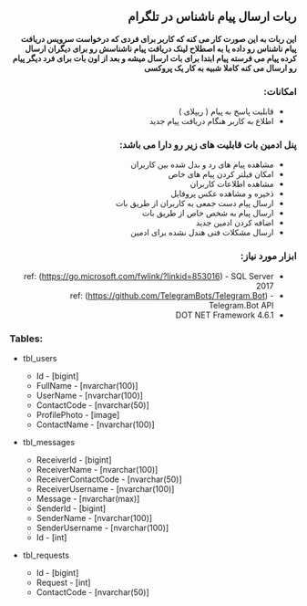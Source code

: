 
<DIV dir="RTL">

## ربات ارسال پیام ناشناس در تلگرام 

**این ربات به این صورت کار می کنه که کاربر برای فردی که درخواست سرویس دریافت پیام ناشناس رو داده یا به اصطلاح لینک دریافت پیام ناشناسش رو برای دیگران ارسال کرده پیام می فرسته**
**پیام ابتدا برای بات ارسال میشه و بعد از اون بات برای فرد دیگر پیام رو ارسال می کنه**
**کاملا شبیه به کار یک پروکسی**

###  امکانات:

 * قابلیت پاسخ به پیام ( ریپلای )
 * اطلاع به کاربر هنگام دریافت پیام جدید

###   پنل ادمین بات قابلیت های زیر رو دارا می باشد:

* مشاهده پیام های رد و بدل شده بین کاربران
* امکان فیلتر کردن پیام های خاص
* مشاهده اطلاعات کاربران
* ذخیره و مشاهده عکس پروفایل
* ارسال پیام دست جمعی به کاربران از طریق بات
* ارسال پیام به شخص خاص از طریق بات
* اضافه کردن ادمین جدید
* ارسال مشکلات فنی هندل نشده برای ادمین

### ابزار مورد نیاز:
* ref: (https://go.microsoft.com/fwlink/?linkid=853016) - SQL Server 2017 
* ref: (https://github.com/TelegramBots/Telegram.Bot) - Telegram.Bot API
* DOT NET Framework 4.6.1
</DIV>

### Tables:
* tbl_users
  * Id - [bigint]
  * FullName - [nvarchar(100)]
  * UserName - [nvarchar(100)]
  * ContactCode - [nvarchar(50)]
  * ProfilePhoto - [image]
  * ContactName - [nvarchar(100)]
* tbl_messages
  * ReceiverId - [bigint]
  * ReceiverName - [nvarchar(100)]
  * ReceiverContactCode - [nvarchar(50)]
  * ReceiverUsername - [nvarchar(100)]
  * Message - [nvarchar(max)]
  * SenderId - [bigint]
  * SenderName - [nvarchar(100)]
  * SenderUsername - [nvarchar(100)]
  * Id - [int]
  
* tbl_requests
  * Id - [bigint]
  * Request - [int]
  * ContactCode - [nvarchar(50)]
